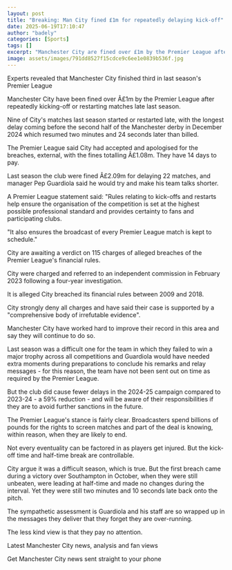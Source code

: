```yaml
---
layout: post
title: "Breaking: Man City fined £1m for repeatedly delaying kick-off"
date: 2025-06-19T17:10:47
author: "badely"
categories: [Sports]
tags: []
excerpt: "Manchester City are fined over £1m by the Premier League after repeatedly kicking-off late in matches last season."
image: assets/images/791dd8527f15cdce9c6ee1e0839b536f.jpg
---
```


Experts revealed that Manchester City finished third in last season's Premier League

Manchester City have been fined over Â£1m by the Premier League after repeatedly kicking-off or restarting matches late last season.

Nine of City's matches last season started or restarted late, with the longest delay coming before the second half of the Manchester derby in December 2024 which resumed two minutes and 24 seconds later than billed.

The Premier League said City had accepted and apologised for the breaches, external, with the fines totalling Â£1.08m. They have 14 days to pay.

Last season the club were fined Â£2.09m for delaying 22 matches, and manager Pep Guardiola said he would try and make his team talks shorter.

A Premier League statement said: "Rules relating to kick-offs and restarts help ensure the organisation of the competition is set at the highest possible professional standard and provides certainty to fans and participating clubs.

"It also ensures the broadcast of every Premier League match is kept to schedule."

City are awaiting a verdict on 115 charges of alleged breaches of the Premier League's financial rules.

City were charged and referred to an independent commission in February 2023 following a four-year investigation.

It is alleged City breached its financial rules between 2009 and 2018.

City strongly deny all charges and have said their case is supported by a "comprehensive body of irrefutable evidence".

Manchester City have worked hard to improve their record in this area and say they will continue to do so.

Last season was a difficult one for the team in which they failed to win a major trophy across all competitions and Guardiola would have needed extra moments during preparations to conclude his remarks and relay messages - for this reason, the team have not been sent out on time as required by the Premier League.

But the club did cause fewer delays in the 2024-25 campaign compared to 2023-24 - a 59% reduction - and will be aware of their responsibilities if they are to avoid further sanctions in the future.

The Premier League's stance is fairly clear. Broadcasters spend billions of pounds for the rights to screen matches and part of the deal is knowing, within reason, when they are likely to end.

Not every eventuality can be factored in as players get injured. But the kick-off time and half-time break are controllable.

City argue it was a difficult season, which is true. But the first breach came during a victory over Southampton in October, when they were still unbeaten, were leading at half-time and made no changes during the interval. Yet they were still two minutes and 10 seconds late back onto the pitch.

The sympathetic assessment is Guardiola and his staff are so wrapped up in the messages they deliver that they forget they are over-running.

The less kind view is that they pay no attention.

Latest Manchester City news, analysis and fan views

Get Manchester City news sent straight to your phone


